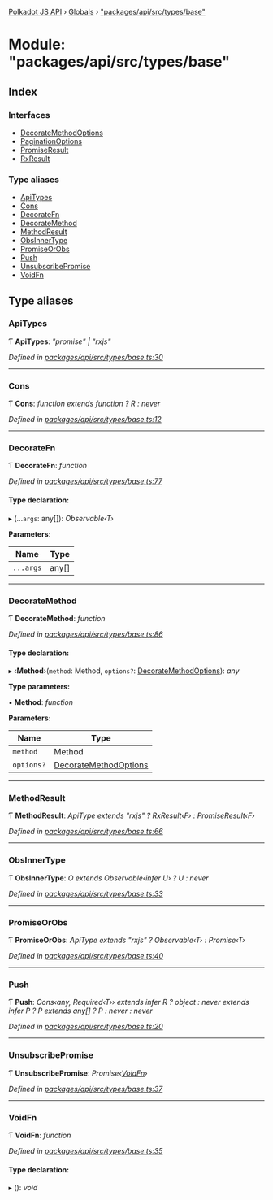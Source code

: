 [Polkadot JS API](../README.md) › [Globals](../globals.md) › ["packages/api/src/types/base"](_packages_api_src_types_base_.md)

# Module: "packages/api/src/types/base"

## Index

### Interfaces

* [DecorateMethodOptions](../interfaces/_packages_api_src_types_base_.decoratemethodoptions.md)
* [PaginationOptions](../interfaces/_packages_api_src_types_base_.paginationoptions.md)
* [PromiseResult](../interfaces/_packages_api_src_types_base_.promiseresult.md)
* [RxResult](../interfaces/_packages_api_src_types_base_.rxresult.md)

### Type aliases

* [ApiTypes](_packages_api_src_types_base_.md#apitypes)
* [Cons](_packages_api_src_types_base_.md#cons)
* [DecorateFn](_packages_api_src_types_base_.md#decoratefn)
* [DecorateMethod](_packages_api_src_types_base_.md#decoratemethod)
* [MethodResult](_packages_api_src_types_base_.md#methodresult)
* [ObsInnerType](_packages_api_src_types_base_.md#obsinnertype)
* [PromiseOrObs](_packages_api_src_types_base_.md#promiseorobs)
* [Push](_packages_api_src_types_base_.md#push)
* [UnsubscribePromise](_packages_api_src_types_base_.md#unsubscribepromise)
* [VoidFn](_packages_api_src_types_base_.md#voidfn)

## Type aliases

###  ApiTypes

Ƭ **ApiTypes**: *"promise" | "rxjs"*

*Defined in [packages/api/src/types/base.ts:30](https://github.com/polkadot-js/api/blob/395dc79ef7/packages/api/src/types/base.ts#L30)*

___

###  Cons

Ƭ **Cons**: *function extends function ? R : never*

*Defined in [packages/api/src/types/base.ts:12](https://github.com/polkadot-js/api/blob/395dc79ef7/packages/api/src/types/base.ts#L12)*

___

###  DecorateFn

Ƭ **DecorateFn**: *function*

*Defined in [packages/api/src/types/base.ts:77](https://github.com/polkadot-js/api/blob/395dc79ef7/packages/api/src/types/base.ts#L77)*

#### Type declaration:

▸ (...`args`: any[]): *Observable‹T›*

**Parameters:**

Name | Type |
------ | ------ |
`...args` | any[] |

___

###  DecorateMethod

Ƭ **DecorateMethod**: *function*

*Defined in [packages/api/src/types/base.ts:86](https://github.com/polkadot-js/api/blob/395dc79ef7/packages/api/src/types/base.ts#L86)*

#### Type declaration:

▸ ‹**Method**›(`method`: Method, `options?`: [DecorateMethodOptions](../interfaces/_packages_api_src_types_base_.decoratemethodoptions.md)): *any*

**Type parameters:**

▪ **Method**: *function*

**Parameters:**

Name | Type |
------ | ------ |
`method` | Method |
`options?` | [DecorateMethodOptions](../interfaces/_packages_api_src_types_base_.decoratemethodoptions.md) |

___

###  MethodResult

Ƭ **MethodResult**: *ApiType extends "rxjs" ? RxResult‹F› : PromiseResult‹F›*

*Defined in [packages/api/src/types/base.ts:66](https://github.com/polkadot-js/api/blob/395dc79ef7/packages/api/src/types/base.ts#L66)*

___

###  ObsInnerType

Ƭ **ObsInnerType**: *O extends Observable‹infer U› ? U : never*

*Defined in [packages/api/src/types/base.ts:33](https://github.com/polkadot-js/api/blob/395dc79ef7/packages/api/src/types/base.ts#L33)*

___

###  PromiseOrObs

Ƭ **PromiseOrObs**: *ApiType extends "rxjs" ? Observable‹T› : Promise‹T›*

*Defined in [packages/api/src/types/base.ts:40](https://github.com/polkadot-js/api/blob/395dc79ef7/packages/api/src/types/base.ts#L40)*

___

###  Push

Ƭ **Push**: *Cons‹any, Required‹T›› extends infer R ? object : never extends infer P ? P extends any[] ? P : never : never*

*Defined in [packages/api/src/types/base.ts:20](https://github.com/polkadot-js/api/blob/395dc79ef7/packages/api/src/types/base.ts#L20)*

___

###  UnsubscribePromise

Ƭ **UnsubscribePromise**: *Promise‹[VoidFn](_packages_api_src_types_base_.md#voidfn)›*

*Defined in [packages/api/src/types/base.ts:37](https://github.com/polkadot-js/api/blob/395dc79ef7/packages/api/src/types/base.ts#L37)*

___

###  VoidFn

Ƭ **VoidFn**: *function*

*Defined in [packages/api/src/types/base.ts:35](https://github.com/polkadot-js/api/blob/395dc79ef7/packages/api/src/types/base.ts#L35)*

#### Type declaration:

▸ (): *void*
